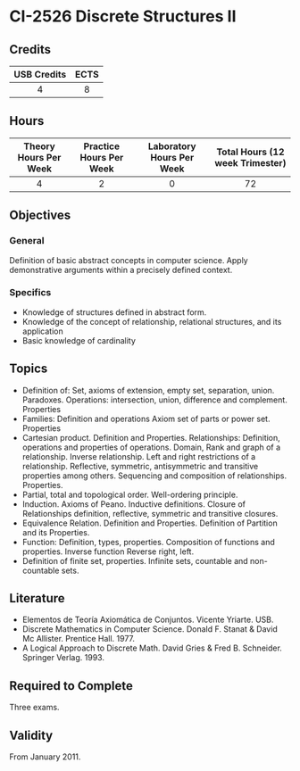 # CI-2526 Discrete Structures II

## Credits

| USB Credits | ECTS |
|:-----------:|:----:|
|      4      |   8  |

## Hours

| Theory Hours Per Week | Practice Hours Per Week | Laboratory Hours Per Week | Total Hours (12 week Trimester) |
|:---------------------:|:-----------------------:|:-------------------------:|:-------------------------------:|
|           4           |            2            |             0             |                72               |

## Objectives

### General

Definition of basic abstract concepts in computer science. Apply demonstrative arguments within a precisely defined context.

### Specifics

* Knowledge of structures defined in abstract form.
* Knowledge of the concept of relationship, relational structures, and its application
* Basic knowledge of cardinality

## Topics

* Definition of: Set, axioms of extension, empty set, separation, union. Paradoxes. Operations: intersection, union, difference and complement. Properties
* Families: Definition and operations Axiom set of parts or power set. Properties
* Cartesian product. Definition and Properties. Relationships: Definition, operations and properties of operations. Domain, Rank and graph of a relationship. Inverse relationship. Left and right restrictions of a relationship. Reflective, symmetric, antisymmetric and transitive properties among others. Sequencing and composition of relationships. Properties.
* Partial, total and topological order. Well-ordering principle.
* Induction. Axioms of Peano. Inductive definitions. Closure of Relationships definition, reflective, symmetric and transitive closures.
* Equivalence Relation. Definition and Properties. Definition of Partition and its Properties.
* Function: Definition, types, properties. Composition of functions and properties. Inverse function Reverse right, left.
* Definition of finite set, properties. Infinite sets, countable and non-countable sets.

## Literature

* Elementos de Teoría Axiomática de Conjuntos. Vicente Yriarte. USB.
* Discrete Mathematics in Computer Science. Donald F. Stanat & David Mc Allister. Prentice Hall. 1977.
* A Logical Approach to Discrete Math. David Gries & Fred B. Schneider. Springer Verlag. 1993.

## Required to Complete

Three exams.

## Validity

From January 2011.
